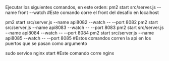 Ejecutar los siguientes comandos, en este orden:
pm2 start src/server.js --name front --watch
#Este comando corre el front del desafio en localhost

pm2 start src/server.js --name api8082 --watch -- --port 8082
pm2 start src/server.js --name api8083 --watch -- --port 8083
pm2 start src/server.js --name api8084 --watch -- --port 8084
pm2 start src/server.js --name api8085 --watch -- --port 8085
#Estos comandos corren la api en los puertos que se pasan como argumento

sudo service nginx start
#Este comando corre nginx